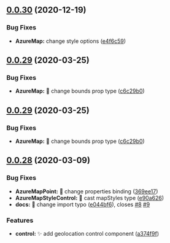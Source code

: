 ## [0.0.30](https://github.com/rickyruiz/vue-azure-maps/compare/v0.0.29...v0.0.30) (2020-12-19)


### Bug Fixes

* **AzureMap:** change style options ([e4f6c59](https://github.com/rickyruiz/vue-azure-maps/commit/e4f6c597dae2cef6ed34a473cea83d042bda76b7))



## [0.0.29](https://github.com/rickyruiz/vue-azure-maps/compare/v0.0.28...v0.0.29) (2020-03-25)


### Bug Fixes

* **AzureMap:** 🐛 change bounds prop type ([c6c29b0](https://github.com/rickyruiz/vue-azure-maps/commit/c6c29b0ad5da8d14c9376d0da7937625b856f298))



## [0.0.29](https://github.com/rickyruiz/vue-azure-maps/compare/v0.0.28...v0.0.29) (2020-03-25)


### Bug Fixes

* **AzureMap:** 🐛 change bounds prop type ([c6c29b0](https://github.com/rickyruiz/vue-azure-maps/commit/c6c29b0ad5da8d14c9376d0da7937625b856f298))



## [0.0.28](https://github.com/rickyruiz/vue-azure-maps/compare/v0.0.27...v0.0.28) (2020-03-09)


### Bug Fixes

* **AzureMapPoint:** 🐛 change properties binding ([369ee17](https://github.com/rickyruiz/vue-azure-maps/commit/369ee17caa045cd26b60f3a722a357d2c8403ce5))
* **AzureMapStyleControl:** 🐛 cast mapStyles type ([e90a626](https://github.com/rickyruiz/vue-azure-maps/commit/e90a6267ec3406f21032671625eb89ab892e7f79))
* **docs:** 📝 change import typo ([e044bf6](https://github.com/rickyruiz/vue-azure-maps/commit/e044bf6b871dbde98e26360e308f921a01d2b2fd)), closes [#8](https://github.com/rickyruiz/vue-azure-maps/issues/8) [#9](https://github.com/rickyruiz/vue-azure-maps/issues/9)


### Features

* **control:** ✨ add geolocation control component ([a374f9f](https://github.com/rickyruiz/vue-azure-maps/commit/a374f9f49f7b38cf7e0bd51d213c4ac4ee5c660e))



